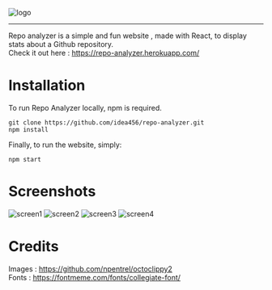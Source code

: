 ![logo](https://user-images.githubusercontent.com/25546711/74009172-3d9f9c00-49b5-11ea-8bb6-350e63811a25.png)

---

Repo analyzer is a simple and fun website , made with React, to display stats about a Github repository. \
Check it out here : https://repo-analyzer.herokuapp.com/

# Installation

To run Repo Analyzer locally, npm is required.

```
git clone https://github.com/idea456/repo-analyzer.git
npm install
```

Finally, to run the website, simply:

```
npm start
```

# Screenshots

![screen1](https://user-images.githubusercontent.com/25546711/74047558-27b8c800-4a03-11ea-8abe-1a3f3ac45e61.png)
![screen2](https://user-images.githubusercontent.com/25546711/74047565-29828b80-4a03-11ea-9393-0d7e0b25b430.png)
![screen3](https://user-images.githubusercontent.com/25546711/74047571-2b4c4f00-4a03-11ea-87f8-6234cd576d5a.png)
![screen4](https://user-images.githubusercontent.com/25546711/74047575-2d161280-4a03-11ea-9303-81fde74e4cb8.png)

# Credits

Images : https://github.com/npentrel/octoclippy2 \
Fonts : https://fontmeme.com/fonts/collegiate-font/
